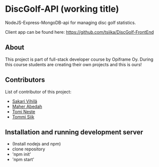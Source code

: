 # DiscGolf-API (working title)
NodeJS-Express-MongoDB-api for managing disc golf statistics.

Client app can be found here:
https://github.com/tsiika/DiscGolf-FrontEnd

## About
This project is part of full-stack developer course by Opiframe Oy. During this course students are creating their own projects and this is ours!

## Contributors
List of contributor of this project:
- [Sakari Vihilä](https://github.com/svihila)
- [Maher Abedah](https://github.com/MaherAbedah)
- [Tomi Neste](https://github.com/nektoplasma)
- [Tommi Siik](https://github.com/tsiika)

## Installation and running development server
- (Install nodejs and npm)
- clone repository
- 'npm init'
- 'npm start'

